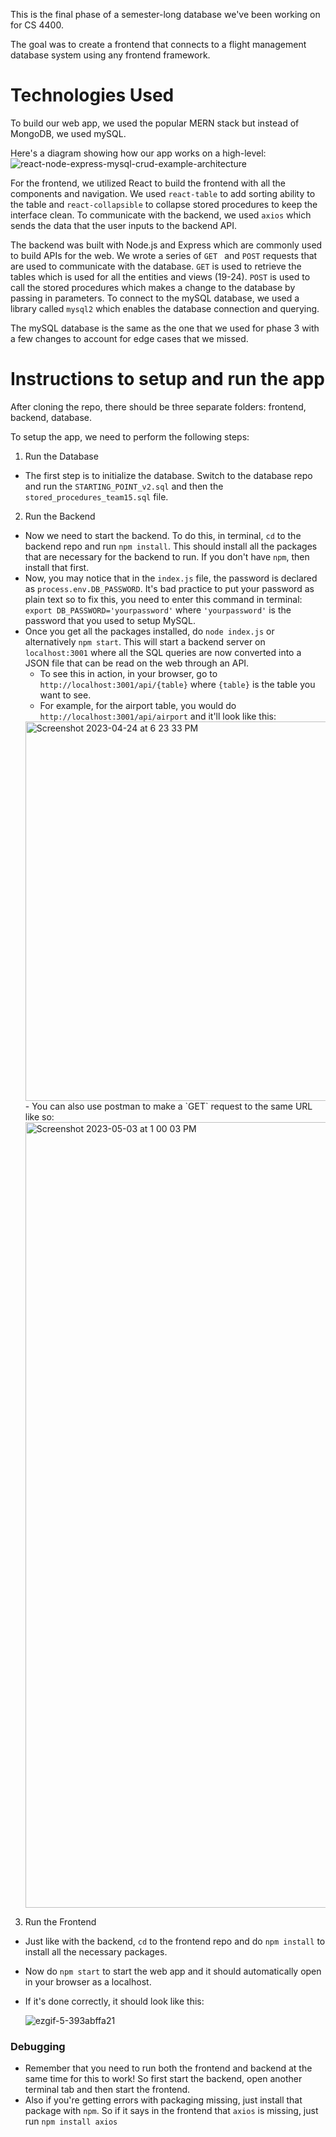 This is the final phase of a semester-long database we've been working on for CS 4400.

The goal was to create a frontend that connects to a flight management database system using any frontend framework.

# Technologies Used
To build our web app, we used the popular MERN stack but instead of MongoDB, we used mySQL. 

Here's a diagram showing how our app works on a high-level:
![react-node-express-mysql-crud-example-architecture](https://github.gatech.edu/storage/user/46053/files/adadf5c7-1116-4a2e-ae57-6ffb16fffe85)

For the frontend, we utilized React to build the frontend with all the components and navigation. We used `react-table` to add sorting ability to the table and `react-collapsible` to collapse stored procedures to keep the interface clean. To communicate with the backend, we used `axios` which sends the data that the user inputs to the backend API.

The backend was built with Node.js and Express which are commonly used to build APIs for the web. We wrote a series of `GET ` and `POST` requests that are used to communicate with the database. `GET` is used to retrieve the tables which is used for all the entities and views (19-24). `POST` is used to call the stored procedures which makes a change to the database by passing in parameters. To connect to the mySQL database, we used a library called `mysql2` which enables the database connection and querying.

The mySQL database is the same as the one that we used for phase 3 with a few changes to account for edge cases that we missed.


# Instructions to setup and run the app

After cloning the repo, there should be three separate folders: frontend, backend, database. 

To setup the app, we need to perform the following steps:

1) Run the Database
- The first step is to initialize the database. Switch to the database repo and run the `STARTING_POINT_v2.sql` and then the `stored_procedures_team15.sql` file.

2) Run the Backend
- Now we need to start the backend. To do this, in terminal, `cd` to the backend repo and run `npm install`. This should install all the packages that are necessary for the backend to run. If you don't have `npm`, then install that first.
- Now, you may notice that in the `index.js` file, the password is declared as `process.env.DB_PASSWORD`. It's bad practice to put your password as plain text so to fix this, you need to enter this command in terminal: `export DB_PASSWORD='yourpassword'` where `'yourpassword'` is the password that you used to setup MySQL. 
- Once you get all the packages installed, do `node index.js` or alternatively `npm start`. This will start a backend server on `localhost:3001` where all the SQL queries are now converted into a JSON file that can be read on the web through an API.
  - To see this in action, in your browser, go to `http://localhost:3001/api/{table}` where `{table}` is the table you want to see. 
  - For example, for the airport table, you would do `http://localhost:3001/api/airport` and it'll look like this:
  <img width="607" alt="Screenshot 2023-04-24 at 6 23 33 PM" src="https://github.gatech.edu/storage/user/46053/files/637c5a30-5e1f-4745-aba1-39159b1c55fd">
  - You can also use postman to make a `GET` request to the same URL like so:
  <img width="1257" alt="Screenshot 2023-05-03 at 1 00 03 PM" src="https://github.gatech.edu/storage/user/46053/files/3861f3b0-2346-48a1-8bd6-b8e31bbc3019"> 

3) Run the Frontend
- Just like with the backend, `cd` to the frontend repo and do `npm install` to install all the necessary packages. 
- Now do `npm start` to start the web app and it should automatically open in your browser as a localhost.
- If it's done correctly, it should look like this:

  ![ezgif-5-393abffa21](https://github.gatech.edu/storage/user/46053/files/c45b5c40-e337-4793-8baa-471f5b114365)

### Debugging
- Remember that you need to run both the frontend and backend at the same time for this to work! So first start the backend, open another terminal tab and then start the frontend. 
- Also if you're getting errors with packaging missing, just install that package with `npm`. So if it says in the frontend that `axios` is missing, just run `npm install axios`




